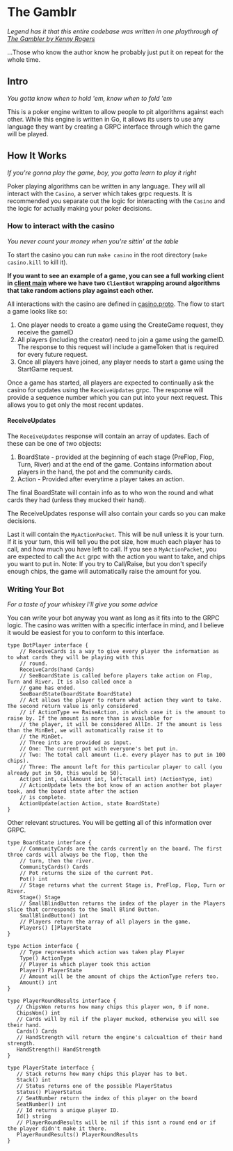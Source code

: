 # The Gamblr

_Legend has it that this entire codebase was written in one playthrough
of [The Gambler by Kenny Rogers](https://www.youtube.com/watch?v=7hx4gdlfamo)_

...Those who know the author know he probably just put it on repeat for the whole time.

## Intro

_You gotta know when to hold 'em, know when to fold 'em_

This is a poker engine written to allow people to pit algorithms against each other. While this engine is written in Go,
it allows its users to use any language they want by creating a GRPC interface through which the game will be
played.

## How It Works

_If you're gonna play the game, boy, you gotta learn to play it right_

Poker playing algorithms can be written in any language. They will all interact with the `Casino`, a server which takes
grpc requests. It is recommended you separate out the logic for interacting with the `Casino` and the logic for actually
making your poker decisions.

### How to interact with the casino

_You never count your money when you're sittin' at the table_

To start the casino you can run `make casino` in the root directory (`make casino.kill` to kill it).

**If you want to see an example of a game, you can see a full working client in [client main](./client/main/main.go)
where we have two `ClientBot` wrapping around algorithms that take random actions play against each other.**

All interactions with the casino are defined in [casino.proto](./proto/casino.proto). The flow to start a game looks
like so:

1. One player needs to create a game using the CreateGame request, they receive the gameID
2. All players (including the creator) need to join a game using the gameID. The response to this request will include a
   gameToken that is required for every future request.
3. Once all players have joined, any player needs to start a game using the StartGame request.

Once a game has started, all players are expected to continually ask the casino for updates using the `ReceiveUpdates`
grpc. The response will provide a sequence number which you can put into your next request. This allows you to get only
the most recent updates.

#### ReceiveUpdates

The `ReceiveUpdates` response will contain an array of updates. Each of these can be one of two objects:

1. BoardState - provided at the beginning of each stage (PreFlop, Flop, Turn, River) and at the end of the game.
   Contains information about players in the hand, the pot and the community cards.
2. Action - Provided after everytime a player takes an action.

The final BoardState will contain info as to who won the round and what cards they had (unless they mucked their hand).

The ReceiveUpdates response will also contain your cards so you can make decisions.

Last it will contain the `MyActionPacket`. This will be null unless it is your turn. If it is your turn, this will
tell you the pot size, how much each player has to call, and how much you have left to call.
If you see a `MyActionPacket`, you are expected to call the `Act` grpc with the action you want to take, and chips you
want to put in. Note: If you try to Call/Raise, but you don't specify enough chips, the game will automatically raise
the amount for you.

### Writing Your Bot

_For a taste of your whiskey I'll give you some advice_

You can write your bot anyway you want as long as it fits into to the GRPC logic. The casino was written with a specific
interface in mind, and I believe it would be easiest for you to conform to this interface.

```
type BotPlayer interface {
	// ReceiveCards is a way to give every player the information as to what cards they will be playing with this
	// round.
	ReceiveCards(hand Cards)
	// SeeBoardState is called before players take action on Flop, Turn and River. It is also called once a
	// game has ended.
	SeeBoardState(boardState BoardState)
	// Act allows the player to return what action they want to take. The second return value is only considered
	// if ActionType == RaiseAction, in which case it is the amount to raise by. If the amount is more than is available for
	// the player, it will be considered AllIn. If the amount is less than the MinBet, we will automatically raise it to
	// the MinBet.
	// Three ints are provided as input.
	// One: The current pot with everyone's bet put in.
	// Two: The total call amount (i.e. every player has to put in 100 chips).
	// Three: The amount left for this particular player to call (you already put in 50, this would be 50).
	Act(pot int, callAmount int, leftToCall int) (ActionType, int)
	// ActionUpdate lets the bot know of an action another bot player took, and the board state after the action
	// is complete.
	ActionUpdate(action Action, state BoardState)
}
```

Other relevant structures. You will be getting all of this information over GRPC.

```
type BoardState interface {
	// CommunityCards are the cards currently on the board. The first three cards will always be the flop, then the
	// turn, then the river.
	CommunityCards() Cards
	// Pot returns the size of the current Pot.
	Pot() int
	// Stage returns what the current Stage is, PreFlop, Flop, Turn or River.
	Stage() Stage
	// SmallBlindButton returns the index of the player in the Players slice that corresponds to the Small Blind Button.
	SmallBlindButton() int
	// Players return the array of all players in the game.
	Players() []PlayerState
}

type Action interface {
	// Type represents which action was taken play Player
	Type() ActionType
	// Player is which player took this action
	Player() PlayerState
	// Amount will be the amount of chips the ActionType refers too.
	Amount() int
}

type PlayerRoundResults interface {
   // ChipsWon returns how many chips this player won, 0 if none.
   ChipsWon() int
   // Cards will by nil if the player mucked, otherwise you will see their hand.
   Cards() Cards
   // HandStrength will return the engine's calcualtion of their hand strength.
   HandStrength() HandStrength
}

type PlayerState interface {
   // Stack returns how many chips this player has to bet.
   Stack() int
   // Status returns one of the possible PlayerStatus
   Status() PlayerStatus
   // SeatNumber return the index of this player on the board
   SeatNumber() int
   // Id returns a unique player ID.
   Id() string
   // PlayerRoundResults will be nil if this isnt a round end or if the player didn't make it there.
   PlayerRoundResults() PlayerRoundResults
}
```